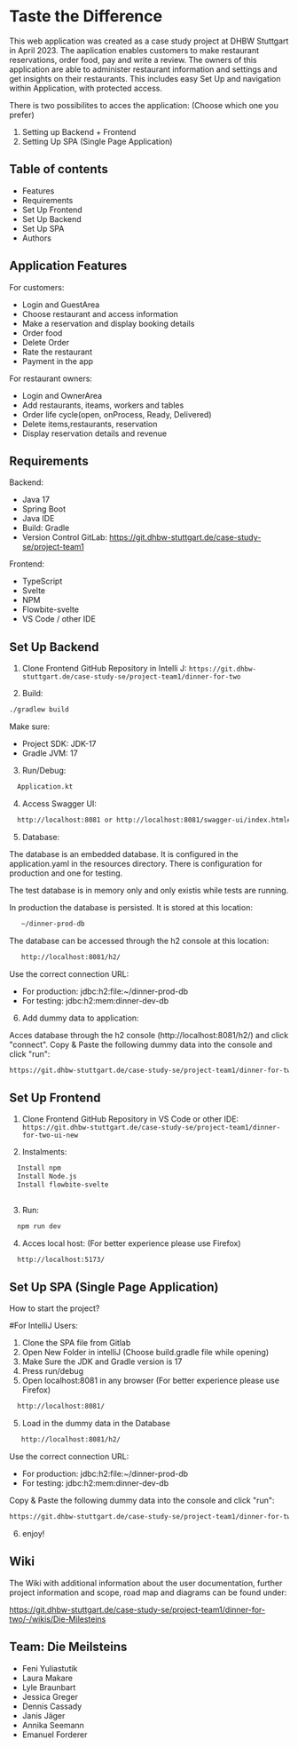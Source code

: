 
# Taste the Difference

This web application was created as a case study project at DHBW Stuttgart in April 2023. The aaplication enables customers to make restaurant reservations, order food, pay and write a review. 
The owners of this application are able to administer restaurant information and settings and get insights on their restaurants.
This includes easy Set Up and navigation within Application, with protected access. 

There is two possibilites to acces the application: (Choose which one you prefer)
1. Setting up Backend + Frontend
2. Setting Up SPA (Single Page Application)

## Table of contents

- Features
- Requirements
- Set Up Frontend
- Set Up Backend
- Set Up SPA
- Authors

## Application Features

For customers:
- Login and GuestArea
- Choose restaurant and access information
- Make a reservation and display booking details
- Order food
- Delete Order
- Rate the restaurant
- Payment in the app

For restaurant owners:
- Login and OwnerArea
- Add restaurants, iteams, workers and tables
- Order life cycle(open, onProcess, Ready, Delivered)
- Delete items,restaurants, reservation
- Display reservation details and revenue

## Requirements

Backend:
- Java 17
- Spring Boot
- Java IDE
- Build: Gradle
- Version Control GitLab: https://git.dhbw-stuttgart.de/case-study-se/project-team1

Frontend:
- TypeScript
- Svelte
- NPM
- Flowbite-svelte
- VS Code / other IDE

## Set Up Backend

1. Clone Frontend GitHub Repository in Intelli J: `https://git.dhbw-stuttgart.de/case-study-se/project-team1/dinner-for-two` 

2. Build:
```bash
./gradlew build   
```

Make sure: 
- Project SDK: JDK-17
- Gradle JVM: 17  

3. Run/Debug:

```bash
  Application.kt    
```

4. Access Swagger UI:
```bash
  http://localhost:8081 or http://localhost:8081/swagger-ui/index.html#/
```

5. Database:

The database is an embedded database. It is configured in the application.yaml in the resources directory. There is configuration for production and one for testing.

The test database is in memory only and only existis while tests are running.

In production the database is persisted. It is stored at this location:

```bash
   ~/dinner-prod-db 
```

The database can be accessed through the h2 console at this location:

```bash
   http://localhost:8081/h2/
```

Use the correct connection URL:
- For production: jdbc:h2:file:~/dinner-prod-db
- For testing: jdbc:h2:mem:dinner-dev-db

6. Add dummy data to application:

Acces database  through the h2 console (http://localhost:8081/h2/) and click "connect". Copy & Paste the following dummy data into the console and click "run":

```bash
https://git.dhbw-stuttgart.de/case-study-se/project-team1/dinner-for-two/-/wikis/uploads/18a39c58beac0c1d967e61b4f792b177/DBdummydata.txt
```


## Set Up Frontend

1. Clone Frontend GitHub Repository in VS Code or other IDE: `https://git.dhbw-stuttgart.de/case-study-se/project-team1/dinner-for-two-ui-new` 

2. Instalments:

```bash
  Install npm
  Install Node.js
  Install flowbite-svelte
  
```

3. Run: 

```bash
  npm run dev
```

4. Acces local host: (For better experience please use Firefox)

```bash
  http://localhost:5173/
```


## Set Up SPA (Single Page Application)
How to start the project?

#For IntelliJ Users:
1. Clone the SPA file from Gitlab
2. Open New Folder in intelliJ (Choose build.gradle file while opening)
3. Make Sure the JDK and Gradle version is 17
4. Press run/debug
5. Open localhost:8081 in any browser (For better experience please use Firefox)
```bash
  http://localhost:8081/
```
5. Load in the dummy data in the Database

```bash
   http://localhost:8081/h2/
```

Use the correct connection URL:
- For production: jdbc:h2:file:~/dinner-prod-db
- For testing: jdbc:h2:mem:dinner-dev-db

Copy & Paste the following dummy data into the console and click "run":

```bash
https://git.dhbw-stuttgart.de/case-study-se/project-team1/dinner-for-two/-/wikis/uploads/18a39c58beac0c1d967e61b4f792b177/DBdummydata.txt
```

6. enjoy!


## Wiki

The Wiki with additional information about the user documentation, further project information and scope, road map and diagrams can be found under: 

https://git.dhbw-stuttgart.de/case-study-se/project-team1/dinner-for-two/-/wikis/Die-Milesteins

## Team: Die Meilsteins

- Feni Yuliastutik
- Laura Makare
- Lyle Braunbart
- Jessica Greger
- Dennis Cassady
- Janis Jäger
- Annika Seemann
- Emanuel Forderer

